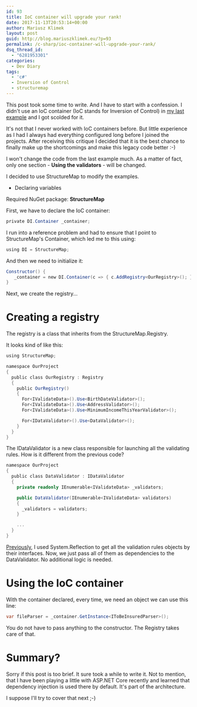```yaml
---
id: 93
title: IoC container will upgrade your rank!
date: 2017-11-13T20:53:14+00:00
author: Mariusz Klimek
layout: post
guid: http://blog.mariuszklimek.eu/?p=93
permalink: /c-sharp/ioc-container-will-upgrade-your-rank/
dsq_thread_id:
  - "6281953301"
categories:
  - Dev Diary
tags:
  - 'c#'
  - Inversion of Control
  - structuremap
---
```

This post took some time to write. And I have to start with a confession. I didn't use an IoC container (IoC stands for Inversion of Control) in [my last example](http://blog.mariuszklimek.eu/adventures-in-c-sharp/automate-work-with-interface/) and I got scolded for it.

It's not that I never worked with IoC containers before. But little experience as I had I always had everything configured long before I joined the projects. After receiving this critique I decided that it is the best chance to finally make up the shortcomings and make this legacy code better :-)

I won't change the code from the last example much. As a matter of fact, only one section - **Using the validators** - will be changed.

I decided to use StructureMap to modify the examples.

* Declaring variables

Required NuGet package: **StructureMap**

First, we have to declare the IoC container:

```c#
private DI.Container _container;
```

I run into a reference problem and had to ensure that I point to StructureMap's Container, which led me to this using:

```c#
using DI = StructureMap;
```

And then we need to initialize it:

```c#
Constructor() {
   _container = new DI.Container(c => { c.AddRegistry<OurRegistry>(); });  
}
```

Next, we create the registry...

# Creating a registry

The registry is a class that inherits from the StructureMap.Registry.

It looks kind of like this:

```c#
using StructureMap;

namespace OurProject
{
  public class OurRegistry : Registry
  {
    public OurRegistry()
    {
      For<IValidateData>().Use<BirthDateValidator>();
      For<IValidateData>().Use<AddressValidator>();
      For<IValidateData>().Use<MinimumIncomeThisYearValidator>();

      For<IDataValidator>().Use<DataValidator>();
    }
  }
}
```

The IDataValidator is a new class responsible for launching all the validating rules. How is it different from the previous code?

```c#
namespace OurProject
{
  public class DataValidator : IDataValidator
  {
    private readonly IEnumerable<IValidateData> _validators;

    public DataValidator(IEnumerable<IValidateData> validators)
    {
      _validators = validators;
    }

    ...
  }
}
```

[Previously](http://blog.mariuszklimek.eu/adventures-in-c-sharp/automate-work-with-interface/), I used System.Reflection to get all the validation rules objects by their interfaces. Now, we just pass all of them as dependencies to the DataValidator. No additional logic is needed.

# Using the IoC container

With the container declared, every time, we need an object we can use this line:

```c#
var fileParser = _container.GetInstance<IToBeInsuredParser>();
```

You do not have to pass anything to the constructor. The Registry takes care of that.

# **Summary?**

Sorry if this post is too brief. It sure took a while to write it. Not to mention, that I have been playing a little with ASP.NET Core recently and learned that dependency injection is used there by default. It's part of the architecture.

I suppose I'll try to cover that next ;-)